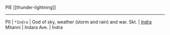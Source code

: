 PIE [[thunder-lightning]]

---

PII | `*Indra` | God of sky, weather (storm and rain) and war.
Skt. | [Indra](indra.md)
Mitanni | Indara
Ave. | Indra
